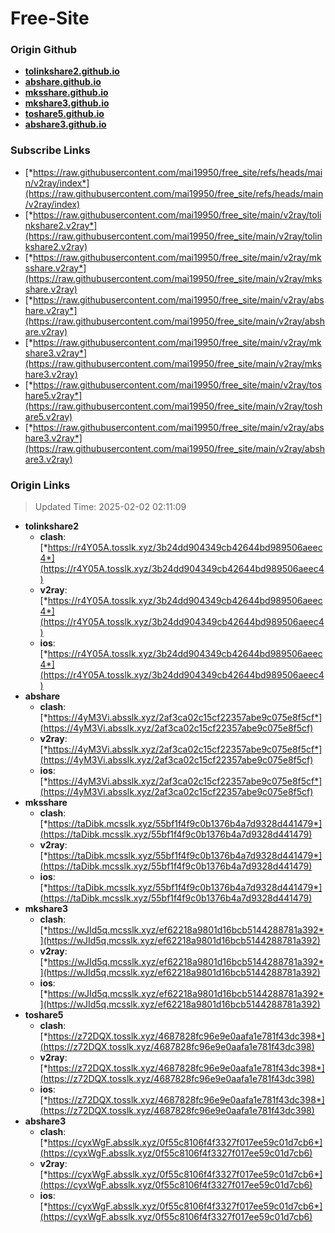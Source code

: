 # Free-Site

### Origin Github

- [**tolinkshare2.github.io**](https://github.com/tolinkshare2/tolinkshare2.github.io)
- [**abshare.github.io**](https://github.com/abshare/abshare.github.io)
- [**mksshare.github.io**](https://github.com/mksshare/mksshare.github.io)
- [**mkshare3.github.io**](https://github.com/mkshare3/mkshare3.github.io)
- [**toshare5.github.io**](https://github.com/toshare5/toshare5.github.io)
- [**abshare3.github.io**](https://github.com/abshare3/abshare3.github.io)

### Subscribe Links

- [*https://raw.githubusercontent.com/mai19950/free_site/refs/heads/main/v2ray/index*](https://raw.githubusercontent.com/mai19950/free_site/refs/heads/main/v2ray/index)
- [*https://raw.githubusercontent.com/mai19950/free_site/main/v2ray/tolinkshare2.v2ray*](https://raw.githubusercontent.com/mai19950/free_site/main/v2ray/tolinkshare2.v2ray)
- [*https://raw.githubusercontent.com/mai19950/free_site/main/v2ray/mksshare.v2ray*](https://raw.githubusercontent.com/mai19950/free_site/main/v2ray/mksshare.v2ray)
- [*https://raw.githubusercontent.com/mai19950/free_site/main/v2ray/abshare.v2ray*](https://raw.githubusercontent.com/mai19950/free_site/main/v2ray/abshare.v2ray)
- [*https://raw.githubusercontent.com/mai19950/free_site/main/v2ray/mkshare3.v2ray*](https://raw.githubusercontent.com/mai19950/free_site/main/v2ray/mkshare3.v2ray)
- [*https://raw.githubusercontent.com/mai19950/free_site/main/v2ray/toshare5.v2ray*](https://raw.githubusercontent.com/mai19950/free_site/main/v2ray/toshare5.v2ray)
- [*https://raw.githubusercontent.com/mai19950/free_site/main/v2ray/abshare3.v2ray*](https://raw.githubusercontent.com/mai19950/free_site/main/v2ray/abshare3.v2ray)

### Origin Links

> Updated Time: 2025-02-02 02:11:09

- **tolinkshare2**
  - **clash**: [*https://r4Y05A.tosslk.xyz/3b24dd904349cb42644bd989506aeec4*](https://r4Y05A.tosslk.xyz/3b24dd904349cb42644bd989506aeec4)
  - **v2ray**: [*https://r4Y05A.tosslk.xyz/3b24dd904349cb42644bd989506aeec4*](https://r4Y05A.tosslk.xyz/3b24dd904349cb42644bd989506aeec4)
  - **ios**: [*https://r4Y05A.tosslk.xyz/3b24dd904349cb42644bd989506aeec4*](https://r4Y05A.tosslk.xyz/3b24dd904349cb42644bd989506aeec4)
- **abshare**
  - **clash**: [*https://4yM3Vi.absslk.xyz/2af3ca02c15cf22357abe9c075e8f5cf*](https://4yM3Vi.absslk.xyz/2af3ca02c15cf22357abe9c075e8f5cf)
  - **v2ray**: [*https://4yM3Vi.absslk.xyz/2af3ca02c15cf22357abe9c075e8f5cf*](https://4yM3Vi.absslk.xyz/2af3ca02c15cf22357abe9c075e8f5cf)
  - **ios**: [*https://4yM3Vi.absslk.xyz/2af3ca02c15cf22357abe9c075e8f5cf*](https://4yM3Vi.absslk.xyz/2af3ca02c15cf22357abe9c075e8f5cf)
- **mksshare**
  - **clash**: [*https://taDibk.mcsslk.xyz/55bf1f4f9c0b1376b4a7d9328d441479*](https://taDibk.mcsslk.xyz/55bf1f4f9c0b1376b4a7d9328d441479)
  - **v2ray**: [*https://taDibk.mcsslk.xyz/55bf1f4f9c0b1376b4a7d9328d441479*](https://taDibk.mcsslk.xyz/55bf1f4f9c0b1376b4a7d9328d441479)
  - **ios**: [*https://taDibk.mcsslk.xyz/55bf1f4f9c0b1376b4a7d9328d441479*](https://taDibk.mcsslk.xyz/55bf1f4f9c0b1376b4a7d9328d441479)
- **mkshare3**
  - **clash**: [*https://wJId5q.mcsslk.xyz/ef62218a9801d16bcb5144288781a392*](https://wJId5q.mcsslk.xyz/ef62218a9801d16bcb5144288781a392)
  - **v2ray**: [*https://wJId5q.mcsslk.xyz/ef62218a9801d16bcb5144288781a392*](https://wJId5q.mcsslk.xyz/ef62218a9801d16bcb5144288781a392)
  - **ios**: [*https://wJId5q.mcsslk.xyz/ef62218a9801d16bcb5144288781a392*](https://wJId5q.mcsslk.xyz/ef62218a9801d16bcb5144288781a392)
- **toshare5**
  - **clash**: [*https://z72DQX.tosslk.xyz/4687828fc96e9e0aafa1e781f43dc398*](https://z72DQX.tosslk.xyz/4687828fc96e9e0aafa1e781f43dc398)
  - **v2ray**: [*https://z72DQX.tosslk.xyz/4687828fc96e9e0aafa1e781f43dc398*](https://z72DQX.tosslk.xyz/4687828fc96e9e0aafa1e781f43dc398)
  - **ios**: [*https://z72DQX.tosslk.xyz/4687828fc96e9e0aafa1e781f43dc398*](https://z72DQX.tosslk.xyz/4687828fc96e9e0aafa1e781f43dc398)
- **abshare3**
  - **clash**: [*https://cyxWgF.absslk.xyz/0f55c8106f4f3327f017ee59c01d7cb6*](https://cyxWgF.absslk.xyz/0f55c8106f4f3327f017ee59c01d7cb6)
  - **v2ray**: [*https://cyxWgF.absslk.xyz/0f55c8106f4f3327f017ee59c01d7cb6*](https://cyxWgF.absslk.xyz/0f55c8106f4f3327f017ee59c01d7cb6)
  - **ios**: [*https://cyxWgF.absslk.xyz/0f55c8106f4f3327f017ee59c01d7cb6*](https://cyxWgF.absslk.xyz/0f55c8106f4f3327f017ee59c01d7cb6)
